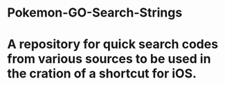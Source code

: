 # Pokemon-GO-Search-Strings
# A repository for quick search codes from various sources to be used in the cration of a shortcut for iOS.
